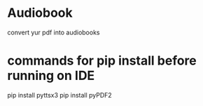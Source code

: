 # Audiobook
convert yur pdf into audiobooks
# commands for pip install before running on IDE
pip install pyttsx3
pip install pyPDF2
